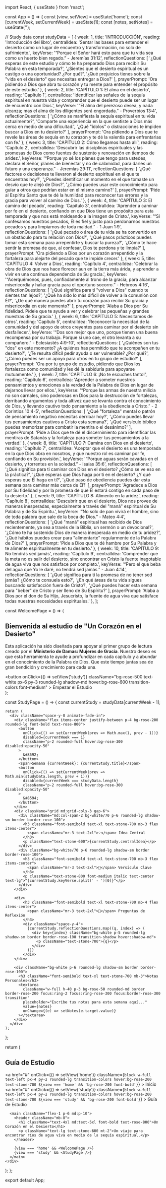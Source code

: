 import React, { useState } from 'react';

const App = () => {
  const [view, setView] = useState('home');
  const [currentWeek, setCurrentWeek] = useState(1);
  const [notes, setNotes] = useState('');

  // Study data
  const studyData = [
    {
      week: 1,
      title: 'INTRODUCCIÓN',
      reading: 'Introducción del libro',
      centralIdea: 'Sentar las bases para entender el desierto como un lugar de encuentro y transformación, no solo de sufrimiento.',
      keyVerse: '“Porque el Señor hará esto para que tu vida sea como un huerto bien regado.” - Jeremías 31:12',
      reflectionQuestions: [
        '¿Qué esperas de este estudio y cómo te ha preparado Dios para recibir Su Palabra en esta temporada?',
        '¿Sientes que el desierto espiritual es un castigo o una oportunidad? ¿Por qué?',
        '¿Qué prejuicios tienes sobre la "vida en el desierto" que necesitas entregar a Dios?'
      ],
      prayerPrompt: 'Ora pidiendo a Dios que abra tu corazón y tu mente para entender el propósito de este estudio.'
    },
    {
      week: 2,
      title: 'CAPÍTULO 1: El alma en el desierto',
      reading: 'Capítulo 1',
      centralIdea: 'Identificar las señales de la sequía espiritual en nuestra vida y comprender que el desierto puede ser un lugar de encuentro con Dios.',
      keyVerse: '“El alma del perezoso desea, y nada alcanza; mas el alma de los diligentes será engordada.” - Proverbios 13:4',
      reflectionQuestions: [
        '¿Cómo se manifiesta la sequía espiritual en tu vida actualmente?',
        'Comparte una experiencia en la que sentiste a Dios más cerca en medio de una dificultad.',
        '¿Qué "ídolos" o distracciones te impiden buscar a Dios en tu desierto?'
      ],
      prayerPrompt: 'Ora pidiendo a Dios que te revele las áreas de sequía en tu corazón y te dé la valentía para enfrentarlas con fe.'
    },
    {
      week: 3,
      title: 'CAPÍTULO 2: Cómo llegamos hasta allí',
      reading: 'Capítulo 2',
      centralIdea: 'Descubrir las disciplinas espirituales y las promesas de Dios como fuentes de sustento y renovación en tiempos de aridez.',
      keyVerse: '“Porque yo sé los planes que tengo para ustedes, declara el Señor, planes de bienestar y no de calamidad, para darles un futuro y una esperanza.” - Jeremías 29:11',
      reflectionQuestions: [
        '¿Qué factores o decisiones te llevaron al desierto espiritual en el que te encuentras hoy?',
        '¿Puedes identificar un momento en el que tomaste un desvío que te alejó de Dios?',
        '¿Cómo puedes usar este conocimiento para guiar a otros que podrían estar en el mismo camino?'
      ],
      prayerPrompt: 'Pide al Espíritu Santo que te dé la humildad para reconocer tus errores y la gracia para volver al camino de Dios.'
    },
    {
      week: 4,
      title: 'CAPÍTULO 3: El camino del pecado',
      reading: 'Capítulo 3',
      centralIdea: 'Aprender a caminar por fe en el desierto, confiando en que Dios tiene un propósito para esta temporada y que nos está moldeando a la imagen de Cristo.',
      keyVerse: '“Si confesamos nuestros pecados, Él es fiel y justo para perdonarnos nuestros pecados y para limpiarnos de toda maldad.” - 1 Juan 1:9',
      reflectionQuestions: [
        '¿Qué pecado o área de tu vida se ha convertido en un obstáculo para tu relación con Dios?',
        '¿Qué pasos prácticos puedes tomar esta semana para arrepentirte y buscar la pureza?',
        '¿Cómo te hace sentir la promesa de que, al confesar, Dios te perdona y te limpia?'
      ],
      prayerPrompt: 'Ora pidiendo a Dios por un corazón arrepentido y la fortaleza para alejarte del pecado que te impide crecer.'
    },
    {
      week: 5,
      title: 'CAPÍTULO 4: Volver a Dios',
      reading: 'Capítulo 4',
      centralIdea: 'Celebrar la obra de Dios que nos hace florecer aun en la tierra más árida, y aprender a vivir en una continua dependencia de Su gracia.',
      keyVerse: '“Acerquémonos, pues, confiadamente al trono de la gracia, para alcanzar misericordia y hallar gracia para el oportuno socorro.” - Hebreos 4:16',
      reflectionQuestions: [
        '¿Qué significa para ti "volver a Dios" cuando te sientes tan lejos?',
        '¿Qué ha sido lo más difícil de volver a la comunión con Él?',
        '¿De qué manera puedes abrir tu corazón para recibir Su gracia y misericordia en este momento?'
      ],
      prayerPrompt: 'Alaba a Dios por Su fidelidad. Pídele que te ayude a ver y celebrar las pequeñas y grandes muestras de Su gracia.'
    },
    {
      week: 6,
      title: 'CAPÍTULO 5: Necesitamos de otros',
      reading: 'Capítulo 5',
      centralIdea: 'Reconocer la necesidad de la comunidad y del apoyo de otros creyentes para caminar por el desierto sin desfallecer.',
      keyVerse: '“Dos son mejor que uno, porque tienen una buena recompensa por su trabajo. Porque si uno cae, el otro levanta a su compañero.” - Eclesiastés 4:9-10',
      reflectionQuestions: [
        '¿Quiénes son tus "dos" en este momento? ¿A quiénes has permitido que te acompañen en tu desierto?',
        '¿Te resulta difícil pedir ayuda o ser vulnerable? ¿Por qué?',
        '¿Cómo puedes ser un apoyo para otros en tu grupo de estudio?'
      ],
      prayerPrompt: 'Ora por tu grupo de estudio, pidiendo que Dios los fortalezca como comunidad y les dé la sabiduría para apoyarse mutuamente.'
    },
    {
      week: 7,
      title: 'CAPÍTULO 6: ¡No te escuches tanto!',
      reading: 'Capítulo 6',
      centralIdea: 'Aprender a someter nuestros pensamientos y emociones a la verdad de la Palabra de Dios en lugar de dejarnos llevar por ellos.',
      keyVerse: '“Porque las armas de nuestra milicia no son carnales, sino poderosas en Dios para la destrucción de fortalezas, derribando argumentos y toda altivez que se levanta contra el conocimiento de Dios, y llevando cautivo todo pensamiento a la obediencia a Cristo.” - 2 Corintios 10:4-5',
      reflectionQuestions: [
        '¿Qué "fortaleza" mental o patrón de pensamiento negativo necesitas derribar hoy?',
        '¿Cómo puedes llevar tus pensamientos cautivos a Cristo esta semana?',
        '¿Qué versículo bíblico puedes memorizar para combatir la mentira o el desánimo?'
      ],
      prayerPrompt: 'Pide a Dios que te dé el discernimiento para identificar las mentiras de Satanás y la fortaleza para someter tus pensamientos a la verdad.'
    },
    {
      week: 8,
      title: 'CAPÍTULO 7: Camina con Dios en el desierto',
      reading: 'Capítulo 7',
      centralIdea: 'Aceptar que el desierto es una temporada en la que Dios obra en nosotros, y que nuestro rol es caminar por fe, confiando en Su provisión.',
      keyVerse: '“Porque aguas serán cavadas en el desierto, y torrentes en la soledad.” - Isaías 35:6',
      reflectionQuestions: [
        '¿Qué significa para ti caminar con Dios en el desierto? ¿Cómo se ve eso en la práctica?',
        '¿Qué esperas que Dios haga por ti en el desierto? ¿Y qué esperas que Él haga en ti?',
        '¿Qué paso de obediencia puedes dar esta semana para caminar más cerca de Él?'
      ],
      prayerPrompt: 'Agradece a Dios por Su fidelidad y por la promesa de que Él estará contigo en cada paso de tu desierto.'
    },
    {
      week: 9,
      title: 'CAPÍTULO 8: Alimento en la aridez',
      reading: 'Capítulo 8',
      centralIdea: 'Descubrir que en el desierto, Dios nos provee de maneras inesperadas, especialmente a través del "maná" espiritual de Su Palabra y de Su Espíritu.',
      keyVerse: '“No solo de pan vivirá el hombre, sino de toda palabra que sale de la boca de Dios.” - Mateo 4:4',
      reflectionQuestions: [
        '¿Qué "maná" espiritual has recibido de Dios recientemente, ya sea a través de la Biblia, un sermón o un devocional?',
        '¿Cómo te ha sostenido Dios de manera inesperada en medio de tu aridez?',
        '¿Qué hábitos puedes crear para "alimentarte" regularmente de la Palabra de Dios?'
      ],
      prayerPrompt: 'Pide a Dios que te dé hambre por Su Palabra y te alimente espiritualmente en tu desierto.'
    },
    {
      week: 10,
      title: 'CAPÍTULO 9: No tendrás sed jamás',
      reading: 'Capítulo 9',
      centralIdea: 'Comprender que la meta no es salir del desierto, sino encontrar en Cristo la fuente inagotable de agua viva que nos satisface por completo.',
      keyVerse: '“Pero el que beba del agua que Yo le daré, no tendrá sed jamás.” - Juan 4:14',
      reflectionQuestions: [
        '¿Qué significa para ti la promesa de no tener sed jamás? ¿Cómo te consuela esto?',
        '¿En qué áreas de tu vida sigues buscando satisfacción fuera de Cristo?',
        '¿Qué puedes hacer esta semana para "beber" de Cristo y ser lleno de Su Espíritu?'
      ],
      prayerPrompt: 'Alaba a Dios por el don de Su Hijo, Jesucristo, la fuente de agua viva que satisface todas nuestras necesidades espirituales.'
    },
  ];

  const WelcomePage = () => (
    <div className="flex flex-col items-center justify-center p-8 text-center bg-white/70 rounded-lg shadow-xl animate-fade-in">
      <h2 className="text-3xl font-semibold text-rose-800 mb-4">Bienvenida al estudio de "Un Corazón en el Desierto"</h2>
      <p className="text-stone-600 mb-6 max-w-2xl">
        Esta aplicación ha sido diseñada para apoyar al primer grupo de lectura creado por el **Ministerio de Damas: Mujeres de Gracia**. Nuestro deseo es que esta herramienta te ayude a profundizar en cada capítulo y a abundar en el conocimiento de la Palabra de Dios. Que este tiempo juntas sea de gran bendición y crecimiento para cada una.
      </p>
      <button
        onClick={() => setView('study')}
        className="bg-rose-500 text-white px-6 py-3 rounded-lg shadow-md hover:bg-rose-600 transition-colors font-medium"
      >
        Empezar el Estudio
      </button>
    </div>
  );

  const StudyPage = () => {
    const currentStudy = studyData[currentWeek - 1];

    return (
      <div className="space-y-8 animate-fade-in">
        <div className="flex items-center justify-between p-4 bg-rose-200 rounded-lg font-bold text-rose-800">
          <button
            onClick={() => setCurrentWeek(prev => Math.max(1, prev - 1))}
            disabled={currentWeek === 1}
            className="p-2 rounded-full hover:bg-rose-300 disabled:opacity-50"
          >
            &#8592;
          </button>
          <span>Semana {currentWeek}: {currentStudy.title}</span>
          <button
            onClick={() => setCurrentWeek(prev => Math.min(studyData.length, prev + 1))}
            disabled={currentWeek === studyData.length}
            className="p-2 rounded-full hover:bg-rose-300 disabled:opacity-50"
          >
            &#8594;
          </button>
        </div>
        <div className="grid md:grid-cols-3 gap-6">
          <div className="md:col-span-2 bg-white/70 p-6 rounded-lg shadow-sm border border-rose-100">
            <h3 className="font-semibold text-xl text-stone-700 mb-3 flex items-center">
              <span className="mr-3 text-2xl">💡</span> Idea Central
            </h3>
            <p className="text-stone-600">{currentStudy.centralIdea}</p>
          </div>
          <div className="bg-white/70 p-6 rounded-lg shadow-sm border border-rose-100">
            <h3 className="font-semibold text-xl text-stone-700 mb-3 flex items-center">
              <span className="mr-3 text-2xl">📖</span> Versículo Clave
            </h3>
            <p className="text-stone-800 font-medium italic text-center text-lg">“{currentStudy.keyVerse.split(' - ')[0]}”</p>
          </div>
        </div>

        <div>
            <h3 className="font-semibold text-xl text-stone-700 mb-4 flex items-center">
              <span className="mr-3 text-2xl">🤔</span> Preguntas de Reflexión
            </h3>
            <div className="space-y-4">
              {currentStudy.reflectionQuestions.map((q, index) => (
                <div key={index} className="bg-white p-5 rounded-lg shadow-sm border border-rose-100 transition-shadow hover:shadow-md">
                  <p className="text-stone-700">{q}</p>
                </div>
              ))}
            </div>
        </div>

        <div className="bg-white p-6 rounded-lg shadow-sm border border-rose-100">
          <h3 className="font-semibold text-xl text-stone-700 mb-3">Notas Personales</h3>
          <textarea
            className="w-full h-40 p-3 bg-rose-50 rounded-md border border-rose-200 focus:ring-2 focus:ring-rose-300 focus:border-rose-300 transition"
            placeholder="Escribe tus notas para esta semana aquí..."
            value={notes}
            onChange={(e) => setNotes(e.target.value)}
          ></textarea>
        </div>
      </div>
    );
  };

  return (
    <div className="min-h-screen flex flex-col md:flex-row bg-rose-50 text-stone-800">
      <aside className="w-full md:w-64 bg-rose-100 p-6 shadow-lg md:min-h-screen">
        <h2 className="text-2xl font-bold text-rose-900 mb-6">Guía de Estudio</h2>
        <nav className="space-y-2">
          <a
            href="#"
            onClick={() => setView('home')}
            className={`block w-full text-left px-4 py-2 rounded-lg transition-colors hover:bg-rose-200 text-stone-700 ${view === 'home' && 'bg-rose-200 font-bold'}`}
          >
            Inicio
          </a>
          <a
            href="#"
            onClick={() => setView('study')}
            className={`block w-full text-left px-4 py-2 rounded-lg transition-colors hover:bg-rose-200 text-stone-700 ${view === 'study' && 'bg-rose-200 font-bold'}`}
          >
            Guía de Estudio
          </a>
        </nav>
      </aside>

      <main className="flex-1 p-6 md:p-10">
        <header className="mb-8">
          <h1 className="text-4xl md:text-5xl font-bold text-rose-800">Un Corazón en el Desierto</h1>
          <p className="text-lg text-stone-600 mt-2">Un viaje para encontrar ríos de agua viva en medio de la sequía espiritual.</p>
        </header>
        
        {view === 'home' && <WelcomePage />}
        {view === 'study' && <StudyPage />}
      </main>
    </div>
  );
};

export default App;
